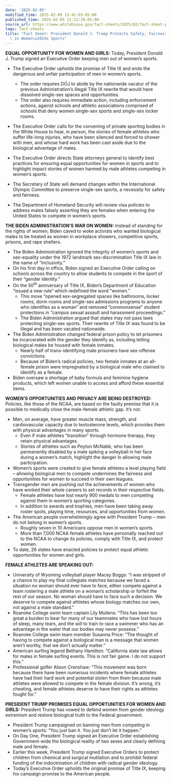 ```yaml
---
date: '2025-02-05'
modified_time: 2025-02-09 13:41:03-05:00
published_time: 2025-02-05 21:12:28-05:00
source_url: https://www.whitehouse.gov/fact-sheets/2025/02/fact-sheet-president-donald-j-trump-withdraws-from-anti-american-un-organizations/
tags: fact-sheets
title: "Fact Sheet: President Donald J. Trump Protects Safety, Fairness, and Dignity\
  \ in Women\u2019s Sports"
---
```

 
**EQUAL OPPORTUNITY FOR WOMEN AND GIRLS:** Today, President Donald J.
Trump signed an Executive Order keeping men out of women’s sports.

-   The Executive Order upholds the promise of Title IX and ends the
    dangerous and unfair participation of men in women’s sports.
    -   The order requires DOJ to abide by the nationwide vacatur of the
        previous Administration’s illegal Title IX rewrite that would
        have dissolved single-sex spaces and opportunities.

    <!-- -->

    -   The order also requires immediate action, including enforcement
        actions, against schools and athletic associations comprised of
        schools that deny women single-sex sports and single-sex locker
        rooms.
-   The Executive Order calls for the convening of private sporting
    bodies in the White House to hear, in person, the stories of female
    athletes who suffer life-long injuries, who have been silenced and
    forced to shower with men, and whose hard work has been cast aside
    due to the biological advantage of males.
-   The Executive Order directs State attorneys general to identify best
    practices for ensuring equal opportunities for women in sports and
    to highlight impact stories of women harmed by male athletes
    competing in women’s sports.
-   The Secretary of State will demand changes within the International
    Olympic Committee to preserve single-sex sports, a necessity for
    safety and fairness.
-   The Department of Homeland Security will review visa policies to
    address males falsely asserting they are females when entering the
    United States to compete in women’s sports.

**THE BIDEN ADMINISTRATION’S WAR ON WOMEN:** Instead of standing for the
rights of women, Biden caved to woke activists who wanted biological
males to be treated as women in workplace showers, competitive sports,
prisons, and rape shelters.

-   The Biden Administration ignored the integrity of women’s sports and
    sex-equality under the 1972 landmark sex-discrimination Title IX law
    in the name of “inclusivity.”
-   On his first day in office, Biden signed an Executive Order calling
    on schools across the country to allow students to compete in the
    sport of their “gender identity.”
-   On the 50<sup>th</sup> anniversary of Title IX, Biden’s Department
    of Education “issued a new rule” which redefined the word “women.”
    -   This move “opened sex-segregated spaces like bathrooms, locker
        rooms, dorm rooms and single-sex admissions programs to anyone
        who identifies as a woman” and removed “commonsense” student
        protections in “campus sexual assault and harassment
        proceedings.”
    -   The Biden Administration argued that states may not pass laws
        protecting single-sex sports. Their rewrite of Title IX was
        found to be illegal and has been vacated nationwide.
-   The Biden Administration changed federal prison policy to let
    prisoners be incarcerated with the gender they identify
    as, including letting biological males be housed with female
    inmates.
    -   Nearly half of trans-identifying male prisoners have sex-offense
        convictions.
    -   Because of Biden’s radical policies, two female inmates at an
        all-female prison were impregnated by a biological male who
        claimed to identify as a female.
-   Biden oversaw a shortage of baby formula and feminine hygiene
    products, which left women unable to access and afford these
    essential items.

**WOMEN’S OPPORTUNITIES AND PRIVACY ARE BEING DESTROYED:** Policies,
like those of the NCAA, are based on the faulty premise that it is
possible to medically close the male-female athletic gap. It’s not.

-   Men, on average, have greater muscle mass, strength, and
    cardiovascular capacity due to testosterone levels, which provides
    them with physical advantages in many sports.
    -   Even if male athletes “transition” through hormone therapy, they
        retain physical advantages.
    -   Stories of athletes such as Peyton McNabb, who has been
        permanently disabled by a male spiking a volleyball in her face
        during a women’s match, highlight the danger in allowing male
        participation.
-   Women’s sports were created to give female athletes a level playing
    field – allowing biological men to compete undermines the fairness
    and opportunities for women to succeed in their own leagues.
-   Transgender men are pushing out the achievements of women who have
    worked their whole careers to set records in their respective
    fields.
    -   Female athletes have lost nearly 900 medals to men competing
        against them in women’s sporting categories.
    -   In addition to awards and trophies, men have been taking away
        roster spots, playing time, resources, and opportunities from
        women.
-   The American people overwhelmingly agree with President Trump – men
    do not belong in women’s sports.
    -   Roughly seven in 10 Americans oppose men in women’s sports.
    -   More than 7,000 NCAA female athletes have personally reached out
        to the NCAA to change its policies, comply with Title IX, and
        protect women.
-   To date, 26 states have enacted policies to protect equal athletic
    opportunities for women and girls.

**FEMALE ATHLETES ARE SPEAKING OUT:**

-   University of Wyoming volleyball player Macey Boggs: “I was stripped
    of a chance to play my final collegiate matches because we faced a
    situation no woman should ever have to face, either compete against
    a team rostering a male athlete on a woman’s scholarship or forfeit
    the rest of our season. No woman should have to face such a
    decision. We deserve to compete against athletes whose biology
    matches our own, not against a male standard.”
-   Roanoke College swim team captain Lily Mullens: “This has been too
    great a burden to bear for many of our teammates who have lost hours
    of sleep, many tears, and the will to train to race a swimmer who
    has an advantage in the water that our bodies may never possess.”
-   Roanoke College swim team member Susanna Price: “The thought of
    having to compete against a biological man is a message that women
    aren’t worthy, that we don’t actually matter.”
-   American surfing legend Bethany Hamilton: “California state law
    allows for males in female surfing events. This is not fair game. I
    do not support this.”
-   Professional golfer Alison Crenshaw: “This movement was born because
    there have been numerous incidents where female athletes have had
    their hard work and potential stolen from them because male athletes
    were allowed to compete in the female division. It’s wrong, it’s
    cheating, and female athletes deserve to have their rights as
    athletes fought for.”

**PRESIDENT TRUMP PROMISES EQUAL OPPORTUNITIES FOR WOMEN AND GIRLS:**
President Trump has vowed to defend women from gender ideology extremism
and restore biological truth to the Federal government.

-   President Trump campaigned on banning men from competing in women’s
    sports: “You just ban it. You just don’t let it happen.”
-   On Day One, President Trump signed an Executive Order establishing
    Government-wide the biological reality of two sexes and clearly
    defining male and female.
-   Earlier this week, President Trump signed Executive Orders to
    protect children from chemical and surgical mutilation and to
    prohibit federal funding of the indoctrination of children with
    radical gender ideology.
-   Today’s Executive Order upholds the original promise of Title IX,
    keeping his campaign promise to the American people.
